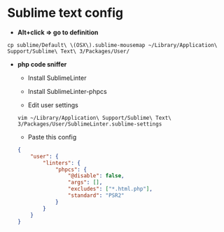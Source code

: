 # Sublime text config

* **Alt+click => go to definition**

```shell
cp sublime/Default\ \(OSX\).sublime-mousemap ~/Library/Application\ Support/Sublime\ Text\ 3/Packages/User/
```

* **php code sniffer**

    + Install SublimeLinter

    + Install SublimeLinter-phpcs

    + Edit user settings

    ```shell
    vim ~/Library/Application\ Support/Sublime\ Text\ 3/Packages/User/SublimeLinter.sublime-settings
    ```
    
    
    + Paste this config

    ```json
    {
        "user": {
            "linters": {
                "phpcs": {
                    "@disable": false,
                    "args": [],
                    "excludes": ["*.html.php"],
                    "standard": "PSR2"
                }
            }
        }
    }
    ```